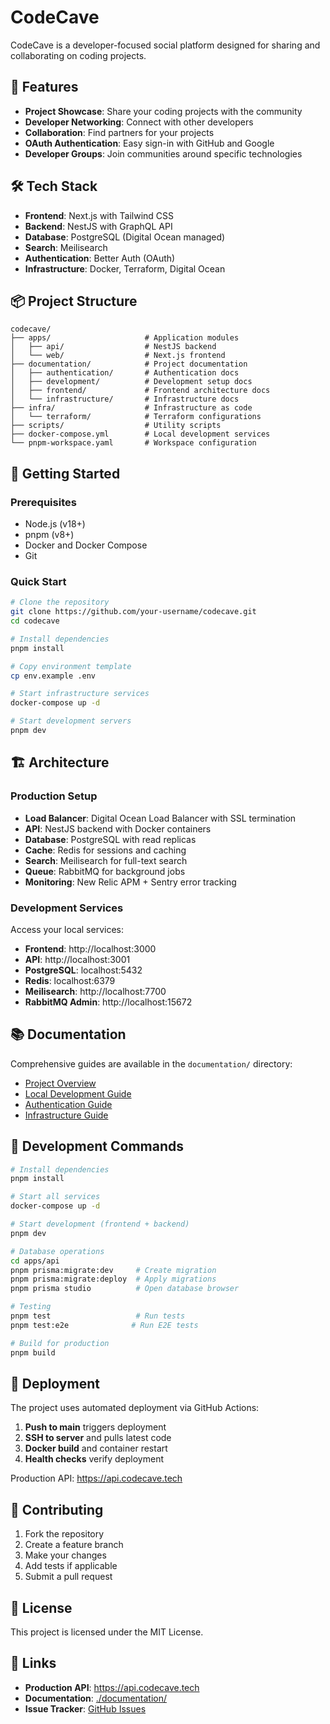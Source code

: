 # CodeCave

CodeCave is a developer-focused social platform designed for sharing and collaborating on coding projects.

## 🚀 Features

- **Project Showcase**: Share your coding projects with the community
- **Developer Networking**: Connect with other developers
- **Collaboration**: Find partners for your projects
- **OAuth Authentication**: Easy sign-in with GitHub and Google
- **Developer Groups**: Join communities around specific technologies

## 🛠️ Tech Stack

- **Frontend**: Next.js with Tailwind CSS
- **Backend**: NestJS with GraphQL API
- **Database**: PostgreSQL (Digital Ocean managed)
- **Search**: Meilisearch
- **Authentication**: Better Auth (OAuth)
- **Infrastructure**: Docker, Terraform, Digital Ocean

## 📦 Project Structure

```
codecave/
├── apps/                     # Application modules
│   ├── api/                  # NestJS backend
│   └── web/                  # Next.js frontend
├── documentation/            # Project documentation
│   ├── authentication/       # Authentication docs
│   ├── development/          # Development setup docs
│   ├── frontend/             # Frontend architecture docs
│   └── infrastructure/       # Infrastructure docs
├── infra/                    # Infrastructure as code
│   └── terraform/            # Terraform configurations
├── scripts/                  # Utility scripts
├── docker-compose.yml        # Local development services
└── pnpm-workspace.yaml       # Workspace configuration
```

## 🚀 Getting Started

### Prerequisites

- Node.js (v18+)
- pnpm (v8+)
- Docker and Docker Compose
- Git

### Quick Start

```bash
# Clone the repository
git clone https://github.com/your-username/codecave.git
cd codecave

# Install dependencies
pnpm install

# Copy environment template
cp env.example .env

# Start infrastructure services
docker-compose up -d

# Start development servers
pnpm dev
```

## 🏗️ Architecture

### Production Setup

- **Load Balancer**: Digital Ocean Load Balancer with SSL termination
- **API**: NestJS backend with Docker containers
- **Database**: PostgreSQL with read replicas
- **Cache**: Redis for sessions and caching
- **Search**: Meilisearch for full-text search
- **Queue**: RabbitMQ for background jobs
- **Monitoring**: New Relic APM + Sentry error tracking

### Development Services

Access your local services:

- **Frontend**: http://localhost:3000
- **API**: http://localhost:3001
- **PostgreSQL**: localhost:5432
- **Redis**: localhost:6379
- **Meilisearch**: http://localhost:7700
- **RabbitMQ Admin**: http://localhost:15672

## 📚 Documentation

Comprehensive guides are available in the `documentation/` directory:

- [Project Overview](documentation/PROJECT-OVERVIEW.md)
- [Local Development Guide](documentation/development/LOCAL-DEVELOPMENT-GUIDE.md)
- [Authentication Guide](documentation/authentication/AUTHENTICATION-GUIDE.md)
- [Infrastructure Guide](documentation/infrastructure/DOCKER-GUIDE.md)

## 🔧 Development Commands

```bash
# Install dependencies
pnpm install

# Start all services
docker-compose up -d

# Start development (frontend + backend)
pnpm dev

# Database operations
cd apps/api
pnpm prisma:migrate:dev     # Create migration
pnpm prisma:migrate:deploy  # Apply migrations
pnpm prisma studio          # Open database browser

# Testing
pnpm test                   # Run tests
pnpm test:e2e              # Run E2E tests

# Build for production
pnpm build
```

## 🚀 Deployment

The project uses automated deployment via GitHub Actions:

1. **Push to main** triggers deployment
2. **SSH to server** and pulls latest code
3. **Docker build** and container restart
4. **Health checks** verify deployment

Production API: https://api.codecave.tech

## 🤝 Contributing

1. Fork the repository
2. Create a feature branch
3. Make your changes
4. Add tests if applicable
5. Submit a pull request

## 📄 License

This project is licensed under the MIT License.

## 🔗 Links

- **Production API**: https://api.codecave.tech
- **Documentation**: [./documentation/](./documentation/)
- **Issue Tracker**: [GitHub Issues](https://github.com/your-username/codecave/issues)
